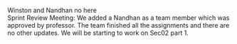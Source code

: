 Winston and Nandhan no here  
Sprint Review Meeting: We added a Nandhan as a team member which was approved by professor. The team finished all the assignments and there are no other updates. We will be starting to work on Sec02 part 1.
